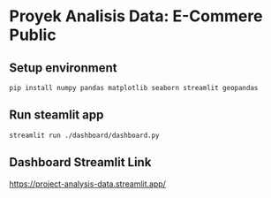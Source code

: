 # Proyek Analisis Data: E-Commere Public

## Setup environment

```
pip install numpy pandas matplotlib seaborn streamlit geopandas
```

## Run steamlit app

```
streamlit run ./dashboard/dashboard.py
```

## Dashboard Streamlit Link

https://project-analysis-data.streamlit.app/